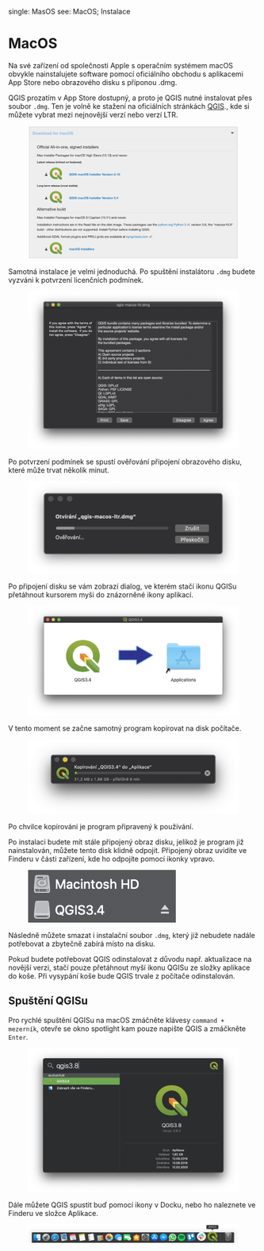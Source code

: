 <div class="index">

single: MasOS see: MacOS; Instalace

</div>

# MacOS

Na své zařízení od společnosti Apple s operačním systémem macOS obvykle
nainstalujete software pomocí oficiálního obchodu s aplikacemi App Store
nebo obrazového disku s příponou .dmg.

QGIS prozatím v App Store dostupný, a proto je QGIS nutné instalovat
přes soubor `.dmg`. Ten je volně ke stažení na oficiálních stránkách
[QGIS](https://www.qgis.org/en/site/forusers/download.html)., kde si
můžete vybrat mezi nejnovější verzí nebo verzí LTR.

<figure>
<img src="images/01_macos_download.png" class="large"
alt="images/01_macos_download.png" />
</figure>

Samotná instalace je velmi jednoduchá. Po spuštění instalátoru `.dmg`
budete vyzváni k potvrzení licenčních podmínek.

<figure>
<img src="images/02_licence.png" class="medium"
alt="images/02_licence.png" />
</figure>

Po potvrzení podmínek se spustí ověřování připojení obrazového disku,
které může trvat několik minut.

<figure>
<img src="images/03_overovani.png" class="small"
alt="images/03_overovani.png" />
</figure>

Po připojení disku se vám zobrazí dialog, ve kterém stačí ikonu QGISu
přetáhnout kursorem myši do znázorněné ikony aplikací.

<figure>
<img src="images/04_pretazeni.png" class="small"
alt="images/04_pretazeni.png" />
</figure>

V tento moment se začne samotný program kopírovat na disk počítače.

<figure>
<img src="images/05_kopirovani.png" class="small"
alt="images/05_kopirovani.png" />
</figure>

Po chvilce kopírování je program připravený k používání.

Po instalaci budete mít stále připojený obraz disku, jelikož je program
již nainstalován, můžete tento disk klidně odpojit. Připojený obraz
uvidíte ve Finderu v části zařízení, kde ho odpojíte pomocí ikonky
vpravo.

<figure>
<img src="images/06_odpojeni_disku.png" class="small"
alt="images/06_odpojeni_disku.png" />
</figure>

Následně můžete smazat i instalační soubor `.dmg`, který již nebudete
nadále potřebovat a zbytečně zabírá místo na disku.

Pokud budete potřebovat QGIS odinstalovat z důvodu např. aktualizace na
novější verzi, stačí pouze přetáhnout myší ikonu QGISu ze složky
aplikace do koše. Při vysypání koše bude QGIS trvale z počítače
odinstalován.

## Spuštění QGISu

Pro rychlé spuštění QGISu na macOS zmáčněte klávesy
`command + mezerník`, otevře se okno spotlight kam pouze napište QGIS a
zmáčkněte `Enter`.

<figure>
<img src="images/07_spusteni.png" class="medium"
alt="images/07_spusteni.png" />
</figure>

Dále můžete QGIS spustit buď pomocí ikony v Docku, nebo ho naleznete ve
Finderu ve složce Aplikace.

<figure>
<img src="images/08_dock.png" class="medium" alt="images/08_dock.png" />
</figure>
